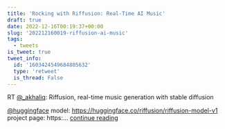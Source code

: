 ```yaml
---
title: 'Rocking with Riffusion: Real-Time AI Music'
draft: true
date: 2022-12-16T00:19:37+00:00
slug: '202212160019-riffusion-ai-music'
tags:
  - tweets
is_tweet: true
tweet_info:
  id: '1603424549684805632'
  type: 'retweet'
  is_thread: False
---
```




RT [@_akhaliq](https://x.com/_akhaliq): Riffusion, real-time music generation with stable diffusion

[@huggingface](https://x.com/huggingface) model: <https://huggingface.co/riffusion/riffusion-model-v1>
project page: https:… [continue reading](https://x.com/sytelus/status/1603424549684805632)
